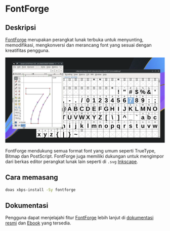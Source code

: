 # FontForge

## Deskripsi

[FontForge] merupakan perangkat lunak terbuka untuk menyunting, memodifikasi, mengkonversi dan merancang font yang sesuai dengan kreatifitas pengguna.

![FontForge LangitKetujuh OS](../../media/image/fontforge-langitketujuh-id-1.webp)

FontForge mendukung semua format font yang umum seperti TrueType, Bitmap dan PostScript. FontForge juga memiliki dukungan untuk mengimpor dari berkas editor perangkat lunak lain seperti di `.svg` [Inkscape].

## Cara memasang

```sh
doas xbps-install -Sy fontforge
```

## Dokumentasi

Pengguna dapat menjelajahi fitur [FontForge] lebih lanjut di [dokumentasi resmi] dan [Ebook] yang tersedia.

[FontForge]:https://fontforge.org/
[Inkscape]:../grafis/inkscape.md
[dokumentasi resmi]:https://fontforge.org/en-US/documentation/
[Ebook]:http://designwithfontforge.com/
